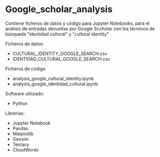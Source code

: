 # Google_scholar_analysis

Contiene ficheros de datos y código para Jupyter Notebooks, para el análisis de entradas devueltas por Google Sccholar 
con los términos de búsqueda "identidad cultural" y "cultural identity"

Ficheros de datos:
- CULTURAL_IDENTITY_GOOGLE_SEARCH.csv
- IDENTIDAD_CULTURAL_GOOGLE_SEARCH.csv

Ficheros de código
- analysis_google_cultural_identity.ipynb
- analysis_google_identidad_cultural.ipynb


Software utilizado:
- Python

Librerías:
- Jupyter Notebook
- Pandas
- Matplotlib
- Gensim
- Textacy
- CloudWords
